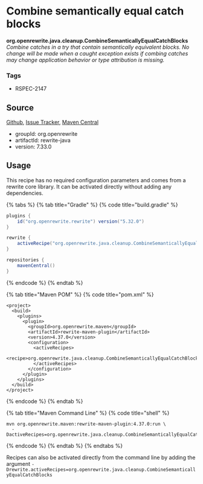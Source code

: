 # Combine semantically equal catch blocks

**org.openrewrite.java.cleanup.CombineSemanticallyEqualCatchBlocks** _Combine catches in a try that contain semantically equivalent blocks. No change will be made when a caught exception exists if combing catches may change application behavior or type attribution is missing._

### Tags

* RSPEC-2147

## Source

[Github](https://github.com/openrewrite/rewrite), [Issue Tracker](https://github.com/openrewrite/rewrite/issues), [Maven Central](https://search.maven.org/artifact/org.openrewrite/rewrite-java/7.33.0/jar)

* groupId: org.openrewrite
* artifactId: rewrite-java
* version: 7.33.0

## Usage

This recipe has no required configuration parameters and comes from a rewrite core library. It can be activated directly without adding any dependencies.

{% tabs %}
{% tab title="Gradle" %}
{% code title="build.gradle" %}
```groovy
plugins {
    id("org.openrewrite.rewrite") version("5.32.0")
}

rewrite {
    activeRecipe("org.openrewrite.java.cleanup.CombineSemanticallyEqualCatchBlocks")
}

repositories {
    mavenCentral()
}
```
{% endcode %}
{% endtab %}

{% tab title="Maven POM" %}
{% code title="pom.xml" %}
```markup
<project>
  <build>
    <plugins>
      <plugin>
        <groupId>org.openrewrite.maven</groupId>
        <artifactId>rewrite-maven-plugin</artifactId>
        <version>4.37.0</version>
        <configuration>
          <activeRecipes>
            <recipe>org.openrewrite.java.cleanup.CombineSemanticallyEqualCatchBlocks</recipe>
          </activeRecipes>
        </configuration>
      </plugin>
    </plugins>
  </build>
</project>
```
{% endcode %}
{% endtab %}

{% tab title="Maven Command Line" %}
{% code title="shell" %}
```shell
mvn org.openrewrite.maven:rewrite-maven-plugin:4.37.0:run \
  -DactiveRecipes=org.openrewrite.java.cleanup.CombineSemanticallyEqualCatchBlocks
```
{% endcode %}
{% endtab %}
{% endtabs %}

Recipes can also be activated directly from the command line by adding the argument `-Drewrite.activeRecipes=org.openrewrite.java.cleanup.CombineSemanticallyEqualCatchBlocks`

